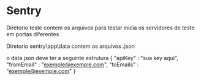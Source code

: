 # Sentry

Diretorio teste contem os arquivos para testar 
  inicia os servidores de teste em portas diferentes

Diretorio sentry\app\data contem os arquivos .json

o data.json deve ter a seguinte estrutura 
{
    "apiKey" : "sua key aqui",
    "fromEmail" : "exemple@exemple.com",
    "toEmails" : "exemple@exemple.com"
}
  
